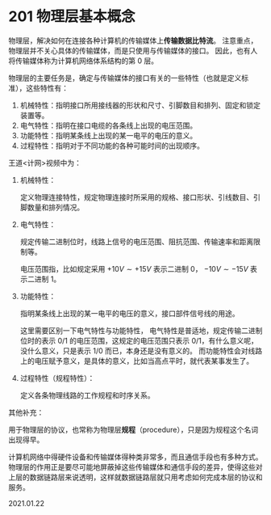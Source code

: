 # 201 物理层基本概念

物理层，解决如何在连接各种计算机的传输媒体上**传输数据比特流**。
注意重点，物理层并不关心具体的传输媒体，而是只使用与传输媒体的接口。
因此，也有人将传输媒体称为计算机网络体系结构的第 0 层。

物理层的主要任务是，确定与传输媒体的接口有关的一些特性（也就是定义标准），这些特性有：

1. 机械特性：指明接口所用接线器的形状和尺寸、引脚数目和排列、固定和锁定装置等。
2. 电气特性：指明在接口电缆的各条线上出现的电压范围。
3. 功能特性：指明某条线上出现的某一电平的电压的意义。
4. 过程特性：指明对于不同功能的各种可能时间的出现顺序。

王道<计网>视频中为：

1. 机械特性：

   定义物理连接特性，规定物理连接时所采用的规格、接口形状、引线数目、引脚数量和排列情况。

2. 电气特性：

   规定传输二进制位时，线路上信号的电压范围、阻抗范围、传输速率和距离限制等。

   电压范围指，比如规定采用 $+10V\sim+15V$ 表示二进制 0， $-10V\sim -15V$ 表示二进制 1。

3. 功能特性：

   指明某条线上出现的某一电平的电压的意义，接口部件信号线的用途。

   这里需要区别一下电气特性与功能特性，
   电气特性是普适地，规定传输二进制位时的表示 0/1 的电压范围，这规定的电压范围只表示 0/1，有什么意义呢，没什么意义，只是表示 1/0 而已，本身还是没有意义的。
   而功能特性会对线路上的电压赋予意义，是具体的意义，比如当高点平时，就代表某事发生了。

4. 过程特性（规程特性）：

   定义各条物理线路的工作规程和时序关系。

其他补充：

用于物理层的协议，也常称为物理层**规程**（procedure），只是因为规程这个名词出现得早。

计算机网络中得硬件设备和传输媒体得种类非常多，而且通信手段也有多种方式。物理层的作用正是要尽可能地屏蔽掉这些传输媒体和通信手段的差异，使得这些对上层的数据链路层来说透明，这样就数据链路层就只用考虑如何完成本层的协议和服务。

2021.01.22